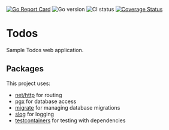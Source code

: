 [![Go Report Card](https://goreportcard.com/badge/github.com/course-go/todos)](https://goreportcard.com/report/github.com/course-go/todos)
![Go version](https://img.shields.io/github/go-mod/go-version/course-go/todos)
![CI status](https://github.com/course-go/todos/actions/workflows/ci-cd.yaml/badge.svg?branch=master)
[![Coverage Status](https://coveralls.io/repos/github/course-go/todos/badge.svg)](https://coveralls.io/github/course-go/todos)

# Todos

Sample Todos web application.

## Packages

This project uses:

- [net/http](https://pkg.go.dev/net/http) for routing
- [pgx](https://github.com/jackc/pgx) for database access
- [migrate](https://github.com/jackc/pgx) for managing database migrations
- [slog](https://pkg.go.dev/log/slog) for logging
- [testcontainers](https://github.com/testcontainers/testcontainers-go) for testing with dependencies
